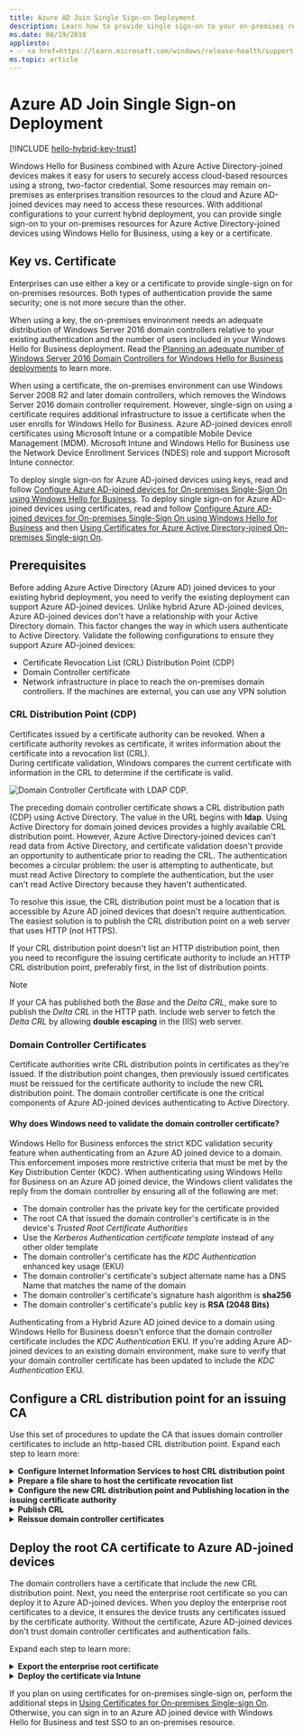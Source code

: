 ```yaml
---
title: Azure AD Join Single Sign-on Deployment
description: Learn how to provide single sign-on to your on-premises resources for Azure Active Directory-joined devices, using Windows Hello for Business.
ms.date: 08/19/2018
appliesto: 
- ✅ <a href=https://learn.microsoft.com/windows/release-health/supported-versions-windows-client target=_blank>Windows 10 and later</a>
ms.topic: article
---
```

# Azure AD Join Single Sign-on Deployment

[!INCLUDE [hello-hybrid-key-trust](./includes/hello-hybrid-keycert-trust-aad.md)]

Windows Hello for Business combined with Azure Active Directory-joined devices makes it easy for users to securely access cloud-based resources using a strong, two-factor credential.  Some resources may remain on-premises as enterprises transition resources to the cloud and Azure AD-joined devices may need to access these resources.  With additional configurations to your current hybrid deployment, you can provide single sign-on to your on-premises resources for Azure Active Directory-joined devices using Windows Hello for Business, using a key or a certificate.

## Key vs. Certificate

Enterprises can use either a key or a certificate to provide single-sign on for on-premises resources.  Both types of authentication provide the same security; one is not more secure than the other.  

When using a key, the on-premises environment needs an adequate distribution of Windows Server 2016 domain controllers relative to your existing authentication and the number of users included in your Windows Hello for Business deployment.  Read the [Planning an adequate number of Windows Server 2016 Domain Controllers for Windows Hello for Business deployments](hello-adequate-domain-controllers.md) to learn more.

When using a certificate, the on-premises environment can use Windows Server 2008 R2 and later domain controllers, which removes the Windows Server 2016 domain controller requirement.  However, single-sign on using a certificate requires additional infrastructure to issue a certificate when the user enrolls for Windows Hello for Business.  Azure AD-joined devices enroll certificates using Microsoft Intune or a compatible Mobile Device Management (MDM).  Microsoft Intune and Windows Hello for Business use the Network Device Enrollment Services (NDES) role and support Microsoft Intune connector.

To deploy single sign-on for Azure AD-joined devices using keys, read and follow [Configure Azure AD-joined devices for On-premises Single-Sign On using Windows Hello for Business](hello-hybrid-aadj-sso-base.md).
To deploy single sign-on for Azure AD-joined devices using certificates, read and follow [Configure Azure AD-joined devices for On-premises Single-Sign On using Windows Hello for Business](hello-hybrid-aadj-sso-base.md) and then [Using Certificates for Azure Active Directory-joined On-premises Single-sign On](hello-hybrid-aadj-sso-cert.md).

## Prerequisites

Before adding Azure Active Directory (Azure AD) joined devices to your existing hybrid deployment, you need to verify the existing deployment can support Azure AD-joined devices. Unlike hybrid Azure AD-joined devices, Azure AD-joined devices don't have a relationship with your Active Directory domain. This factor changes the way in which users authenticate to Active Directory. Validate the following configurations to ensure they support Azure AD-joined devices:

- Certificate Revocation List (CRL) Distribution Point (CDP)
- Domain Controller certificate
- Network infrastructure in place to reach the on-premises domain controllers. If the machines are external, you can use any VPN solution

### CRL Distribution Point (CDP)

Certificates issued by a certificate authority can be revoked. When a certificate authority revokes as certificate, it writes information about the certificate into a revocation list (CRL).\
During certificate validation, Windows compares the current certificate with information in the CRL to determine if the certificate is valid.

![Domain Controller Certificate with LDAP CDP.](images/aadj/Certificate-CDP.png)

The preceding domain controller certificate shows a CRL distribution path (CDP) using Active Directory. The value in the URL begins with **ldap**. Using Active Directory for domain joined devices provides a highly available CRL distribution point. However, Azure Active Directory-joined devices can't read data from Active Directory, and certificate validation doesn't provide an opportunity to authenticate prior to reading the CRL. The authentication becomes a circular problem: the user is attempting to authenticate, but must read Active Directory to complete the authentication, but the user can't read Active Directory because they haven't authenticated.

To resolve this issue, the CRL distribution point must be a location that is accessible by Azure AD joined devices that doesn't require authentication. The easiest solution is to publish the CRL distribution point on a web server that uses HTTP (not HTTPS).

If your CRL distribution point doesn't list an HTTP distribution point, then you need to reconfigure the issuing certificate authority to include an HTTP CRL distribution point, preferably first, in the list of distribution points.

> [!NOTE]
> If your CA has published both the *Base* and the *Delta CRL*, make sure to publish the *Delta CRL* in the HTTP path. Include web server to fetch the *Delta CRL* by allowing **double escaping** in the (IIS) web server.

### Domain Controller Certificates

Certificate authorities write CRL distribution points in certificates as they're issued. If the distribution point changes, then previously issued certificates must be reissued for the certificate authority to include the new CRL distribution point. The domain controller certificate is one the critical components of Azure AD-joined devices authenticating to Active Directory.

#### Why does Windows need to validate the domain controller certificate?

Windows Hello for Business enforces the strict KDC validation security feature when authenticating from an Azure AD joined device to a domain. This enforcement imposes more restrictive criteria that must be met by the Key Distribution Center (KDC). When authenticating using Windows Hello for Business on an Azure AD joined device, the Windows client validates the reply from the domain controller by ensuring all of the following are met:

- The domain controller has the private key for the certificate provided
- The root CA that issued the domain controller's certificate is in the device's *Trusted Root Certificate Authorities*
- Use the *Kerberos Authentication certificate template* instead of any other older template
- The domain controller's certificate has the *KDC Authentication* enhanced key usage (EKU)
- The domain controller's certificate's subject alternate name has a DNS Name that matches the name of the domain
- The domain controller's certificate's signature hash algorithm is **sha256**
- The domain controller's certificate's public key is **RSA (2048 Bits)**

Authenticating from a Hybrid Azure AD joined device to a domain using Windows Hello for Business doesn't enforce that the domain controller certificate includes the *KDC Authentication* EKU. If you're adding Azure AD-joined devices to an existing domain environment, make sure to verify that your domain controller certificate has been updated to include the *KDC Authentication* EKU.

## Configure a CRL distribution point for an issuing CA

Use this set of procedures to update the CA that issues domain controller certificates to include an http-based CRL distribution point. Expand each step to learn more:

<details>
<summary><b>Configure Internet Information Services to host CRL distribution point</b></summary>

You need to host your new certificate revocation list on a web server so Azure AD-joined devices can easily validate certificates without authentication. You can host these files on web servers many ways. The following steps are just one and may be useful for admins unfamiliar with adding a new CRL distribution point.

> [!IMPORTANT]
> Do not configure the IIS server hosting your CRL distribution point to use https or a server authentication certificate. Clients should access the distribution point using http. 

### Install the web server

1. Sign-in to your server as a local administrator and start **Server Manager** if it didn't start during your sign in. 
2. Select the **Local Server** node in the navigation pane. Select **Manage** and select **Add Roles and Features**.
3. In the **Add Role and Features Wizard**, select **Server Selection**. Verify the selected server is the local server. Select **Server Roles**. Select the check box next to **Web Server (IIS)**.
4. Select **Next** through the remaining options in the wizard, accepting the defaults, and install the Web Server role.
 
### Configure the web server

1. From **Windows Administrative Tools**, Open **Internet Information Services (IIS) Manager**.
2. Expand the navigation pane to show **Default Web Site**. Select and then right-click **Default Web site** and select **Add Virtual Directory...**.
3. In the **Add Virtual Directory** dialog box, type **cdp** in **alias**. For physical path, type or browse for the physical file location where you'll host the certificate revocation list. For this example, the path **c:\cdp** is used. Select **OK**.
   ![Add Virtual Directory.](images/aadj/iis-add-virtual-directory.png) 
   > [!NOTE]
   > Make note of this path as you will use it later to configure share and file permissions.

4. Select **CDP** under **Default Web Site** in the navigation pane. Double-click **Directory Browsing** in the content pane. Select **Enable** in the details pane.
5. Select **CDP** under **Default Web Site** in the navigation pane. Double-click **Configuration Editor**.
6. In the **Section** list, navigate to **system.webServer/security/requestFiltering**.
   ![IIS Configuration Editor requestFiltering.](images/aadj/iis-config-editor-requestFiltering.png)   
   In the list of named value-pairs in the content pane, configure **allowDoubleEscaping** to **True**. Select **Apply** in the actions pane.
   ![IIS Configuration Editor double escaping.](images/aadj/iis-config-editor-allowDoubleEscaping.png)
7. Close **Internet Information Services (IIS) Manager**. 

### Create a DNS resource record for the CRL distribution point URL

1. On your DNS server or from an administrative workstation, open **DNS Manager** from **Administrative Tools**.
2. Expand **Forward Lookup Zones** to show the DNS zone for your domain. Right-click your domain name in the navigation pane and select **New Host (A or AAAA)...**.
3. In the **New Host** dialog box, type **crl** in **Name**. Type the IP address of the web server you configured in **IP Address**. Select **Add Host**. Select **OK** to close the **DNS** dialog box. Select **Done**.
![Create DNS host record.](images/aadj/dns-new-host-dialog.png)
4. Close the **DNS Manager**.

</details>
<details>
<summary><b>Prepare a file share to host the certificate revocation list</b></summary>

These procedures configure NTFS and share permissions on the web server to allow the certificate authority to automatically publish the certificate revocation list.

#### Configure the CDP file share

1. On the web server, open **Windows Explorer** and navigate to the **cdp** folder you created in step 3 of [Configure the Web Server](#configure-the-web-server).
2. Right-click the **cdp** folder and select **Properties**. Select the **Sharing** tab. Select **Advanced Sharing**.
3. Select **Share this folder**. Type **cdp$** in **Share name**. Select **Permissions**.
![cdp sharing.](images/aadj/cdp-sharing.png)
4. In the **Permissions for cdp$** dialog box, select **Add**.
5. In the **Select Users, Computers, Service Accounts, or Groups** dialog box, select **Object Types**. In the **Object Types** dialog box, select **Computers**, and then select **OK**.
7. In the **Select Users, Computers, Service Accounts, or Groups** dialog box, in **Enter the object names to select**, type the name of the server running the certificate authority issuing the certificate revocation list, and then select **Check Names**. Select **OK**.
8. In the **Permissions for cdp$** dialog box, select the certificate authority from the **Group or user names list**. In the **Permissions for** section, select **Allow** for **Full control**. Select **OK**.
![CDP Share Permissions.](images/aadj/cdp-share-permissions.png)
9. In the **Advanced Sharing** dialog box, select **OK**.

> [!Tip]
> Make sure that users can access **\\\Server FQDN\sharename**.

#### Disable Caching 
1. On the web server, open **Windows Explorer** and navigate to the **cdp** folder you created in step 3 of [Configure the Web Server](#configure-the-web-server).
2. Right-click the **cdp** folder and select **Properties**. Select the **Sharing** tab. Select **Advanced Sharing**.
3. Select **Caching**. Select **No files or programs from the shared folder are available offline**.
![CDP disable caching.](images/aadj/cdp-disable-caching.png)
4. Select **OK**. 

#### Configure NTFS permission for the CDP folder

1. On the web server, open **Windows Explorer** and navigate to the **cdp** folder you created in step 3 of [Configure the Web Server](#configure-the-web-server).
2. Right-click the **cdp** folder and select **Properties**. Select the **Security** tab.
3. On the **Security** tab, select Edit.
5. In the **Permissions for cdp** dialog box, select **Add**.
![CDP NTFS Permissions.](images/aadj/cdp-ntfs-permissions.png)
6. In the **Select Users, Computers, Service Accounts, or Groups** dialog box, select **Object Types**. In the **Object Types** dialog box, select **Computers**. Select **OK**.
7. In the **Select Users, Computers, Service Accounts, or Groups** dialog box, in **Enter the object names to select**, type the name of the certificate authority, and then select **Check Names**. Select **OK**.
8. In the **Permissions for cdp** dialog box, select the name of the certificate authority from the **Group or user names** list. In the **Permissions for** section, select **Allow** for **Full control**. Select **OK**.
9. Select **Close** in the **cdp Properties** dialog box.

</details>
<details>
<summary><b>Configure the new CRL distribution point and Publishing location in the issuing certificate authority</b></summary>

### Configure the new CRL distribution point and Publishing location in the issuing certificate authority

The web server is ready to host the CRL distribution point. Now, configure the issuing certificate authority to publish the CRL at the new location and to include the new CRL distribution point

#### Configure the CRL distribution Point
1. On the issuing certificate authority, sign-in as a local administrator. Start the **Certificate Authority** console from **Administrative Tools**. 
2. In the navigation pane, right-click the name of the certificate authority and select **Properties**
3. Select **Extensions**. On the **Extensions** tab, select **CRL Distribution Point (CDP)** from the **Select extension** list.
4. On the **Extensions** tab, select **Add**. Type <b>http://crl.[domainname]/cdp/</b> in **location**. For example, `<http://crl.corp.contoso.com/cdp/>` or `<http://crl.contoso.com/cdp/>` (don't forget the trailing forward slash). 
   ![CDP New Location dialog box.](images/aadj/cdp-extension-new-location.png)
5. Select **\<CaName>** from the **Variable** list and select **Insert**. Select **\<CRLNameSuffix>** from the **Variable** list and select **Insert**. Select **\<DeltaCRLAllowed>** from the **Variable** list and select **Insert**.
6. Type **.crl** at the end of the text in **Location**. Select **OK**.
7. Select the CDP you just created.
   ![CDP complete http.](images/aadj/cdp-extension-complete-http.png)
8. Select **Include in CRLs. Clients use this to find Delta CRL locations**.
9. Select **Include in the CDP extension of issued certificates**.
10. Select **Apply** save your selections. Select **No** when ask to restart the service.

> [!NOTE]
> Optionally, you can remove unused CRL distribution points and publishing locations.

#### Configure the CRL publishing location

1. On the issuing certificate authority, sign-in as a local administrator. Start the **Certificate Authority** console from **Administrative Tools**. 
2. In the navigation pane, right-click the name of the certificate authority and select **Properties**
3. Select **Extensions**. On the **Extensions** tab, select **CRL Distribution Point (CDP)** from the **Select extension** list.
4. On the **Extensions** tab, select **Add**. Type the computer and share name you create for your CRL distribution point in [Configure the CDP file share](#configure-the-cdp-file-share). For example, **\\\app\cdp$\\** (don't forget the trailing backwards slash).
5. Select **\<CaName>** from the **Variable** list and select **Insert**. Select **\<CRLNameSuffix>** from the **Variable** list and select **Insert**. Select **\<DeltaCRLAllowed>** from the **Variable** list and select **Insert**.
6. Type **.crl** at the end of the text in **Location**. Select **OK**.
7. Select the CDP you just created. <br/>
   ![CDP publishing location.](images/aadj/cdp-extension-complete-unc.png)
8. Select **Publish CRLs to this location**.
9. Select **Publish Delta CRLs to this location**.
10. Select **Apply** save your selections. Select **Yes** when ask to restart the service. Select **OK** to close the properties dialog box.

</details>
<details>
<summary><b>Publish CRL</b></summary>

### Publish a new CRL

1. On the issuing certificate authority, sign-in as a local administrator. Start the **Certificate Authority** console from **Administrative Tools**.
2. In the navigation pane, right-click **Revoked Certificates**, hover over **All Tasks**, and select **Publish**
![Publish a New CRL.](images/aadj/publish-new-crl.png)
3. In the **Publish CRL** dialog box, select **New CRL** and select **OK**.

#### Validate CDP Publishing

Validate your new CRL distribution point is working. 

1. Open a web browser. Navigate to `http://crl.[yourdomain].com/cdp`. You should see two files created from publishing your new CRL.
   ![Validate the new CRL.](images/aadj/validate-cdp-using-browser.png)
</details>
<details>
<summary><b>Reissue domain controller certificates</b></summary>

### Reissue domain controller certificates

With the CA properly configured with a valid HTTP-based CRL distribution point, you need to reissue certificates to domain controllers as the old certificate doesn't have the updated CRL distribution point. 

1. Sign-in a domain controller using administrative credentials.
2. Open the **Run** dialog box. Type **certlm.msc** to open the **Certificate Manager** for the local computer.
3. In the navigation pane, expand **Personal**. Select **Certificates**. In the details pane, select the existing domain controller certificate includes **KDC Authentication** in the list of **Intended Purposes**.
![Certificate Manager Personal store.](images/aadj/certlm-personal-store.png)
4. Right-click the selected certificate. Hover over **All Tasks** and then select **Renew Certificate with New Key...**. In the **Certificate Enrollment** wizard, select **Next**.
![Renew with New key.](images/aadj/certlm-renew-with-new-key.png) 
5. In the **Request Certificates** page of the wizard, verify the selected certificate has the correct certificate template and ensure the status is available. Select **Enroll**.
6. After the enrollment completes, select **Finish** to close the wizard. 
7. Repeat this procedure on all your domain controllers.

> [!NOTE]
> You can configure domain controllers to automatically enroll and renew their certificates. Automatic certificate enrollment helps prevent authentication outages due to expired certificates. Refer to the [Windows Hello Deployment Guides](./hello-deployment-guide.md) to learn how to deploy automatic certificate enrollment for domain controllers. 

> [!IMPORTANT]
> If you are not using automatic certificate enrollment, create a calendar reminder to alert you two months before the certificate expiration date. Send the reminder to multiple people in the organization to ensure more than one or two people know when these certificates expire.

#### Validate CDP in the new certificate

1. Sign-in a domain controller using administrative credentials.
2. Open the **Run** dialog box. Type **certlm.msc** to open the **Certificate Manager** for the local computer.
3. In the navigation pane, expand **Personal**. Select **Certificates**. In the details pane, double-click the existing domain controller certificate includes **KDC Authentication** in the list of **Intended Purposes**.
4. Select the **Details** tab. Scroll down the list until **CRL Distribution Points** is visible in the **Field** column of the list. Select **CRL Distribution Point**.
5. Review the information below the list of fields to confirm the new URL for the CRL distribution point is present in the certificate. Select **OK**.</br>
![New Certificate with updated CDP.](images/aadj/dc-cert-with-new-cdp.png)

</details>

## Deploy the root CA certificate to Azure AD-joined devices

The domain controllers have a certificate that include the new CRL distribution point. Next, you need the enterprise root certificate so you can deploy it to Azure AD-joined devices. When you deploy the enterprise root certificates to a device, it ensures the device trusts any certificates issued by the certificate authority. Without the certificate, Azure AD-joined devices don't trust domain controller certificates and authentication fails.

Expand each step to learn more:

<details>
<summary><b>Export the enterprise root certificate</b></summary>

1. Sign-in a domain controller using administrative credentials.
1. Open the **Run** dialog box. Type **certlm.msc** to open the **Certificate Manager** for the local computer.
1. In the navigation pane, expand **Personal**. Select **Certificates**. In the details pane, double-click the existing domain controller certificate includes **KDC Authentication** in the list of **Intended Purposes**.
1. Select the **Certification Path** tab. In the **Certification path** view, select the topmost node and select **View Certificate**.
1. ![Certificate Path.](images/aadj/certlm-cert-path-tab.png)
1. In the new **Certificate** dialog box, select the **Details** tab. Select **Copy to File**.
1. ![Details tab and copy to file.](images/aadj/certlm-root-cert-details-tab.png)
1. In the **Certificate Export Wizard**, select **Next**. 
1. On the **Export File Format** page of the wizard, select **Next**. 
1. On the **File to Export** page in the wizard, type the name and location of the root certificate and select **Next**. Select **Finish** and then select **OK** to close the success dialog box. <br>
1. ![Export root certificate.](images/aadj/certlm-export-root-certificate.png)
1. Select **OK**  two times to return to the **Certificate Manager** for the local computer. Close the **Certificate Manager**.

</details>
<details>
<summary><b>Deploy the certificate via Intune</b></summary>

1. Sign-in to the [Microsoft Azure portal](https://portal.azure.com) and select **Microsoft Intune**.
2. Select **Device configuration**. In the **Device Configuration** blade, select **Create profile**.
![Intune Create Profile.](images/aadj/intune-create-device-config-profile.png)
3. In the **Create profile** blade, type **Enterprise Root Certificate** in **Name**. Provide a description. Select **Windows 10 and later** from the **Platform** list. Select **Trusted certificate** from the **Profile type** list. Select **Configure**.
4. In the **Trusted Certificate** blade, use the folder icon to browse for the location of the enterprise root certificate file you created in step 8 of [Export Enterprise Root certificate](#export-enterprise-root-certificate). Select **OK**. Select **Create**.
![Intune Trusted Certificate Profile.](images/aadj/intune-create-trusted-certificate-profile.png)
5. In the **Enterprise Root Certificate** blade, select **Assignments**. In the **Include** tab, select **All Devices** from the **Assign to** list. Select **Save**.
![Intune Profile assignment.](images/aadj/intune-device-config-enterprise-root-assignment.png)
6. Sign out of the Microsoft Azure portal.
> [!NOTE]
> After the creation, the **supported platform** parameter of the profile will contain the value "Windows 8.1 and later", as the certificate configuration for Windows 8.1 and Windows 10 is the same.

</details>

If you plan on using certificates for on-premises single-sign on, perform the additional steps in [Using Certificates for On-premises Single-sign On](hello-hybrid-aadj-sso-cert.md). Otherwise, you can sign in to an Azure AD joined device with Windows Hello for Business and test SSO to an on-premises resource.